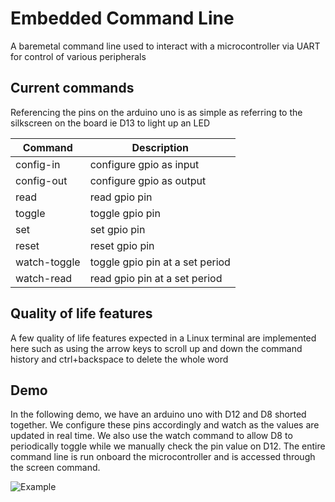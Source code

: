 # Embedded Command Line

A baremetal command line used to interact with a microcontroller via UART for control of various peripherals


## Current commands

Referencing the pins on the arduino uno is as simple as referring to the silkscreen on the board ie D13 to light up an LED

| Command      | Description |
| ----------- | ----------- |
| config-in | configure gpio as input        |
| config-out | configure gpio as output                |
| read | read gpio pin        |
| toggle | toggle gpio pin        |
| set | set gpio pin        |
| reset | reset gpio pin        |
| watch-toggle | toggle gpio pin at a set period        |
| watch-read | read gpio pin at a set period        |

## Quality of life features

A few quality of life features expected in a Linux terminal are implemented here such as using the arrow keys to scroll up and down the command history and ctrl+backspace to delete the whole word

## Demo

In the following demo, we have an arduino uno with D12 and D8 shorted together. We configure these pins accordingly and watch
as the values are updated in real time. We also use the watch command to allow D8 to periodically toggle while we manually check the pin value on D12. The entire command line is run onboard the microcontroller and is accessed through the screen command. 

![Example](https://github.com/rafguevara14/embedded-command-line/blob/add-timer-functionality/gifs/example.gif)
